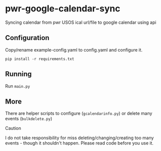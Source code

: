 # pwr-google-calendar-sync
Syncing calendar from pwr USOS ical url/file to google calendar using api



## Configuration
Copy/rename example-config.yaml to config.yaml and configure it.

`pip install -r requirements.txt`

## Running
Run `main.py`

## More
There are helper scripts to configure (`gcalendarinfo.py`) or delete many events (`bulkdelete.py`)

> [!CAUTION]
> I do not take responsibility for miss deleting/changing/creating too many events - though it shouldn't happen. Please read code before you use it.
